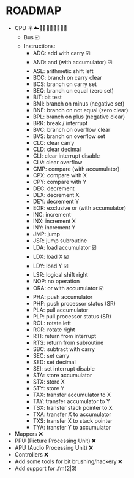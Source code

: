 # ROADMAP

 - CPU :sunny::cloud::construction_worker_man::construction::construction::construction::construction::construction::construction:
   - Bus :ballot_box_with_check:
   - Instructions:
     - ADC: add with carry :ballot_box_with_check:
     - AND: and (with accumulator) :ballot_box_with_check:
     - ASL: arithmetic shift left
     - BCC: branch on carry clear
     - BCS: branch on carry set
     - BEQ: branch on equal (zero set)
     - BIT: bit test
     - BMI: branch on minus (negative set)
     - BNE: branch on not equal (zero clear)
     - BPL: branch on plus (negative clear)
     - BRK: break / interrupt
     - BVC: branch on overflow clear
     - BVS: branch on overflow set
     - CLC: clear carry
     - CLD: clear decimal
     - CLI: clear interrupt disable
     - CLV: clear overflow
     - CMP: compare (with accumulator)
     - CPX: compare with X
     - CPY: compare with Y
     - DEC: decrement
     - DEX: decrement X
     - DEY: decrement Y
     - EOR: exclusive or (with accumulator)
     - INC: increment
     - INX: increment X
     - INY: increment Y
     - JMP: jump
     - JSR: jump subroutine
     - LDA: load accumulator :ballot_box_with_check:
     - LDX: load X :ballot_box_with_check:
     - LDY: load Y :ballot_box_with_check:
     - LSR: logical shift right
     - NOP: no operation
     - ORA: or with accumulator :ballot_box_with_check:
     - PHA: push accumulator
     - PHP: push processor status (SR)
     - PLA: pull accumulator
     - PLP: pull processor status (SR)
     - ROL: rotate left
     - ROR: rotate right
     - RTI: return from interrupt
     - RTS: return from subroutine
     - SBC: subtract with carry
     - SEC: set carry
     - SED: set decimal
     - SEI: set interrupt disable
     - STA: store accumulator
     - STX: store X
     - STY: store Y
     - TAX: transfer accumulator to X
     - TAY: transfer accumulator to Y
     - TSX: transfer stack pointer to X
     - TXA: transfer X to accumulator
     - TXS: transfer X to stack pointer
     - TYA: transfer Y to accumulator
 - Mappers :x:
 - PPU (Picture Processing Unit) :x:
 - APU (Audio Processing Unit) :x:
 - Controllers :x:
 - Add some tools for bit brushing/hackery :x:
 - Add support for .fm(2|3)

